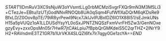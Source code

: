 $START$1IDmRuV3XC9sNjuW3oYVsmtLLg0rbMCMziSvgrFXQr9mN3M3M5Li3+CTezJe+EBtu/lzUTjGodNNvRNOQb8UA0qSqm4FufWflXaDQrM6qKDsRe9BfxLD/Z0Oov8pTE/79iR8yrPewI9Ncx7JklJvIPJBxIDZ6lO1X88I51/sEJmkUNsH15a5pVUQz1oA1LLDUSdYsyYL0oSxJPNTZNQSzFxmVvrFH5Zw3/GenNOxegzyEvy+zxxOpsMn05r7HwR7jtCAkLpiu7fBpbQrGMKdeiS5C2qrTHZ+2INrY9H2+RAVndmE3TZ1GR7b1UrVKX4SLQZl6fx7lr7qgy0Ge1zcYA==$END$